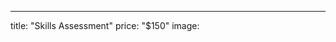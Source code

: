 ---

title: "Skills Assessment"
price: "$150"
image:
<!--stackedit_data:
eyJoaXN0b3J5IjpbMTc4MDc5OTQ4NSwxNzUzNDQ1MjQsLTE5Mj
E2ODEwMjgsNDQ3ODQ2ODQ2LDEwNjQzNzk0MSw2MDg4MDgzMDUs
MjAwODAwMzYwNywxMjg2NTI1MzYsMjAyODQ3MDE4MCwtMTgzMT
c3NDk3NSw4NzA1MDMwNzIsLTE2NjIzNzU1NTEsMTc4NzczMTkw
NywtMzUyMjY1NTQ3LC05MDExNDMxOTIsLTE0ODYxNTU4NjksLT
MzNjcxMjcyMV19
-->